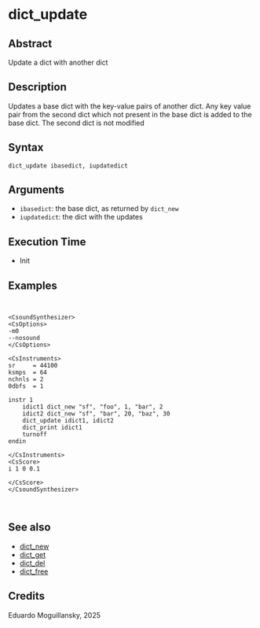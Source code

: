 # dict_update

## Abstract

Update a dict with another dict

## Description

Updates a base dict with the key-value pairs of another dict. Any key value
pair from the second dict which not present in the base dict
is added to the base dict. The second dict is not modified


## Syntax

    dict_update ibasedict, iupdatedict

## Arguments

* `ibasedict`: the base dict, as returned by `dict_new`
* `iupdatedict`: the dict with the updates


## Execution Time

* Init

## Examples

```csound


<CsoundSynthesizer>
<CsOptions>
-m0
--nosound
</CsOptions>

<CsInstruments>
sr     = 44100
ksmps  = 64
nchnls = 2
0dbfs  = 1

instr 1
	idict1 dict_new "sf", "foo", 1, "bar", 2
	idict2 dict_new "sf", "bar", 20, "baz", 30
	dict_update idict1, idict2
	dict_print idict1
	turnoff
endin

</CsInstruments>
<CsScore>
i 1 0 0.1

</CsScore>
</CsoundSynthesizer>



```

## See also

* [dict_new](dict_new.md)
* [dict_get](dict_get.md)
* [dict_del](dict_del.md)
* [dict_free](dict_free.md)

## Credits

Eduardo Moguillansky, 2025
